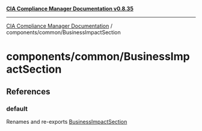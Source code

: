 [**CIA Compliance Manager Documentation v0.8.35**](../../../README.md)

***

[CIA Compliance Manager Documentation](../../../modules.md) / components/common/BusinessImpactSection

# components/common/BusinessImpactSection

## References

### default

Renames and re-exports [BusinessImpactSection](../../variables/BusinessImpactSection.md)
